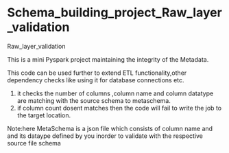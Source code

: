 # Schema_building_project_Raw_layer_validation
Raw_layer_validation

This is a mini Pyspark project maintaining the integrity of the Metadata.

This code can be used further to extend ETL functionality,other dependency checks like using it for database connections etc.

1) it checks the number of columns ,column name and column datatype are matching with the source schema to metaschema.
2) if column count dosent matches then the code will fail to write the job to the target location.


Note:here MetaSchema is a json file which consists of column name and and its dataype defined by you inorder to validate with the respective source file schema


